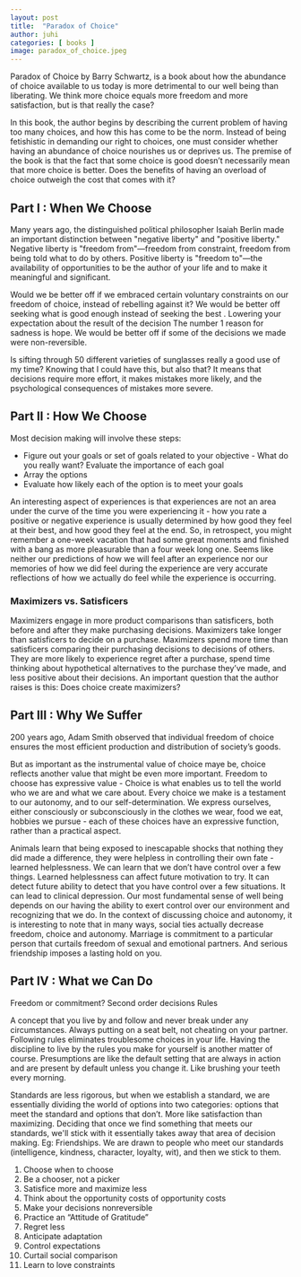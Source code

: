 ```yaml
---
layout: post
title:  "Paradox of Choice"
author: juhi
categories: [ books ]
image: paradox_of_choice.jpeg
---
```

Paradox of Choice by Barry Schwartz, is a book about how the abundance of choice available to us today is more detrimental to our well being than liberating. We think more choice equals more freedom and more satisfaction, but is that really the case?

In this book, the author begins by describing the current problem of having too many choices, and how this has come to be the norm. Instead of being fetishistic in demanding our right to choices, one must consider whether having an abundance of choice nourishes us or deprives us. The premise of the book is that the fact that some choice is good doesn’t necessarily mean that more choice is better. Does the benefits of having an overload of choice outweigh the cost that comes with it? 


## Part I : When We Choose 

Many years ago, the distinguished political philosopher Isaiah Berlin made an important distinction between "negative liberty" and "positive liberty." Negative liberty is "freedom from"—freedom from constraint, freedom from being told what to do by others. Positive liberty is "freedom to"—the availability of opportunities to be the author of your life and to make it meaningful and significant.

Would we be better off if we embraced certain voluntary constraints on our freedom of choice, instead of rebelling against it? We would be better off seeking what is good enough instead of seeking the best . Lowering your expectation about the result of the decision The number 1 reason for sadness is hope. We would be better off if some of the decisions we made were non-reversible.

Is sifting through 50 different varieties of sunglasses really a good use of my time? Knowing that I could have this, but also that? It means that decisions require more effort, it makes mistakes more likely, and the psychological consequences of mistakes more severe.


## Part II : How We Choose

Most decision making will involve these steps:



*   Figure out your goals or set of goals related to your objective - What do you really want? Evaluate the importance of each goal 
*   Array the options 
*   Evaluate how likely each of the option is to meet your goals

An interesting aspect of experiences is that experiences are not an area under the curve of the time you were experiencing it - how you rate a positive or negative experience is usually determined by how good they feel at their best, and how good they feel at the end. So, in retrospect, you might remember a one-week vacation that had some great moments and finished with a bang as more pleasurable than a four week long one. Seems like neither our predictions of how we will feel after an experience nor our memories of how we did feel during the experience are very accurate reflections of how we actually do feel while the experience is occurring.


### Maximizers vs. Satisficers

 Maximizers engage in more product comparisons than satisficers, both before and after they make purchasing decisions. Maximizers take longer than satisficers to decide on a purchase. Maximizers spend more time than satisficers comparing their purchasing decisions to decisions of others. They are more likely to experience regret after a purchase, spend time thinking about hypothetical alternatives to the purchase they’ve made, and less positive about their decisions. An important question that the author raises is this: Does choice create maximizers?


## Part III : Why We Suffer 

200 years ago, Adam Smith observed that individual freedom of choice ensures the most efficient production and distribution of society’s goods.

But as important as the instrumental value of choice maye be, choice reflects another value that might be even more important. Freedom to choose has expressive value - Choice is what enables us to tell the world who we are and what we care about. Every choice we make is a testament to our autonomy, and to our self-determination. We express ourselves, either consciously or subconsciously in the clothes we wear, food we eat, hobbies we pursue - each of these choices have an expressive function, rather than a practical aspect.

Animals learn that being exposed to inescapable shocks that nothing they did made a difference, they were helpless in controlling their own fate - learned helplessness. We can learn that we don’t have control over a few things. Learned helplessness can affect future motivation to try. It can detect future ability to detect that you have control over a few situations. It can lead to clinical depression. Our most fundamental sense of well being depends on our having the ability to exert control over our environment and recognizing that we do. In the context of discussing choice and autonomy, it is interesting to note that in many ways, social ties actually decrease freedom, choice and autonomy. Marriage is commitment to a particular person that curtails freedom of sexual and emotional partners. And serious friendship imposes a lasting hold on you. 


## Part IV : What we Can Do

Freedom or commitment? Second order decisions Rules 

A concept that you live by and follow and never break under any circumstances. Always putting on a seat belt, not cheating on your partner. Following rules eliminates troublesome choices in your life. Having the discipline to live by the rules you make for yourself is another matter of course. Presumptions are like the default setting that are always in action and are present by default unless you change it. Like brushing your teeth every morning. 

Standards are less rigorous, but when we establish a standard, we are essentially dividing the world of options into two categories: options that meet the standard and options that don’t. More like satisfaction than maximizing. Deciding that once we find something that meets our standards, we'll stick with it essentially takes away that area of decision making. Eg: Friendships. We are drawn to people who meet our standards (intelligence, kindness, character, loyalty, wit), and then we stick to them.



1. Choose when to choose
2. Be a chooser, not a picker
3. Satisfice more and maximize less
4. Think about the opportunity costs of opportunity costs
5. Make your decisions nonreversible
6. Practice an “Attitude of Gratitude”
7. Regret less
8. Anticipate adaptation
9. Control expectations
10. Curtail social comparison
11. Learn to love constraints

